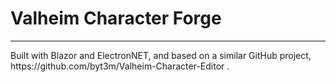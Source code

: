 # Valheim Character Forge
<hr />
Built with Blazor and ElectronNET, and based on a similar GitHub project, https://github.com/byt3m/Valheim-Character-Editor .
<br />
